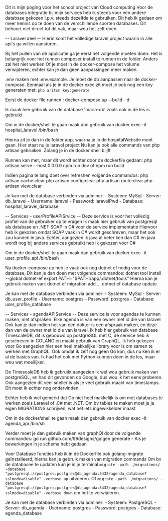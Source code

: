 Dit is mijn poging voor het school project van Cloud computing
Voor de databases integratie bij mijn services heb ik steeds voor een andere database gekozen i.p.v. steeds dezelfde te gebruiken. 
Dit heb ik gedaan om meer kennis op te doen van de verschillende soorten databases. Dit behoort niet direct tot dit vak, maar wou het zelf doen.

-- Laravel deel --
Hierin komt het volledige laravel project waarin in alle api's ga willen aansturen.


Bij het pullen van de applicatie ga je eerst het volgende moeten doen:
Het is belangrijk voor het runnen composer install te runnen in de folder. Anders zal het niet werken
Of je moet in de docker-compose het volume verwijderen, echter kan je dan geen aanpassingen meer maken.

.env maken met .env.example. Je moet de db aanpassen naar de docker-compose. Eenmaal als je in de docker exec zit moet je ook nog een key generaten met:
`php aritsn key:generate`



Eerst de docker file runnen : 
    docker-compose up --build - d

Ik maak hier gebruik van de database 'maria-db' zoals ook in de les is gebruikt

Om in de docker/shell te gaan maak dan gebruik van 
    docker exec -it hospital_laravel /bin/bash

Hierna zit je dan in de folder app, waarna je in de hospitalWebsite moet gaan. Hier staat nu je laravel project
Nu kan je ook alle commands van php artisan gebruiken. Zolang je in de docker shell blijft

Runnen kan met, maar dit wordt echter door de dockerfile gedaan:
    php artisan serve --host 0.0.0.0
    npm run dev of npm run build

Indien pagina te lang doet over refreshen volgende commandos:
    php artisan cache:clear
    php artisan config:clear
    php artisan route:clear
    php artisan view:clear

Je kan met de database verbinden via adminer:
    - Systeem:  MySql
    - Server: db_laravel
    - Username: laravel
    - Password: laravelPwd
    - Database: hospital_laravel_database

-- Services - userProfileAPISrvice --
Deze service is voor het volledig profiel van de gebruiker op te vragen
Ik maak hier gebruik van postgresql als database en .NET SOAP in C# voor de service implementatie
Hiervoor heb ik gekozen omdat SOAP vaak in C# wordt geschreven, maar het ook zou kunnen in java. 
Echter, aangezien ik java al beter ken dan C# én java wordt nog bij andere services gebruikt heb ik gekozen voor C#

Om in de docker/shell te gaan maak dan gebruik van 
    docker exec -it user_profile_api /bin/bash

Na docker-compose up heb je vaak ook nog dotnet ef nodig voor de database, Dit kan je dan doen met volgende commandos:
    dotnet tool install --global dotnet-ef
    export PATH="$PATH:/app/.dotnet/tools"
Hierna kan je gebruik maken van:
    dotnet ef migration add ...
    dotnet ef database update

Je kan met de database verbinden via adminer:
    - Systeem:  MySql
    - Server: db_user_profile
    - Username: postgres
    - Password: postgres
    - Database: user_profile_database

-- Services - agendaAPIService --
Deze service is voor agendas te kunnen maken, met afspraken. Elke agenda is van een owner met id die van laravel
Ook kan je dan indien het van een dokter is een afspraak maken, en deze dan van de owner met id die van laravel.
Ik heb hier gebruik van database TimescaleDB, dit is gebouwd op postgreSQL met C, de service heb ik geschreven in GOLANG en maakt gebruik van GraphQL.
Ik heb gekozen voor Go aangezien hier een heel makkelijke library voor is om samen te werken met GraphQL.
Ook omdat ik zelf nog geen Go kon, dus nu ken ik er al de basics van. Ik had het ook met Python kunnen doen in de les, maar wou wat moeilijker.

De TimescaleDB heb ik gebruikt aangezien ik wel wou gebruik maken van postgreSQL, en had dit gevonden op Google, dus wou ik het eens proberen.
Ook aangezien dit veel sneller is als je veel gebruik maakt van timestamps. Dit moet ik echter nog ondervinden. 

Echter heb ik wel gemerkt dat Go niet heel makkelijk is om met databases te werken zoals Laravel of .C# met .NET. 
Om bv tables te maken moet je je eigen MIGRATIONS schrijven, wat het iets ingewikkelder maakt

Om in de docker/shell te gaan maak dan gebruik van 
    docker exec -it agenda_api /bin/sh 

Verder moet je dan gebruik maken van graphQl door de volgende commandos:
    go run github.com/99designs/gqlgen generate - Als je bewerkingen in je schema hebt gedaan


Voor Database functies heb ik in de Dockerfile ook golang-migrate geïnstalleerd, hierna kan je gebruik maken van migration commands
Om bv de databasee te updaten kun je in je terminal `migrate -path ./migrations/ -database "postgresql://postgres:postgres@db_agenda:5432/agenda_database?sslmode=disable" -verbose up` uitvoeren. Of `migrate -path ./migrations/ -database "postgresql://postgres:postgres@db_agenda:5432/agenda_database?sslmode=disable" -verbose down` om het te verwijderen.

Je kan met de database verbinden via adminer:
    - Systeem:  PostgreSQL
    - Server: db_agenda
    - Username: postgres
    - Password: postgres
    - Database: agenda_database
